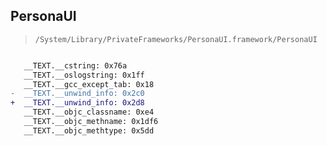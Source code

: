 ## PersonaUI

> `/System/Library/PrivateFrameworks/PersonaUI.framework/PersonaUI`

```diff

   __TEXT.__cstring: 0x76a
   __TEXT.__oslogstring: 0x1ff
   __TEXT.__gcc_except_tab: 0x18
-  __TEXT.__unwind_info: 0x2c0
+  __TEXT.__unwind_info: 0x2d8
   __TEXT.__objc_classname: 0xe4
   __TEXT.__objc_methname: 0x1df6
   __TEXT.__objc_methtype: 0x5dd

```

